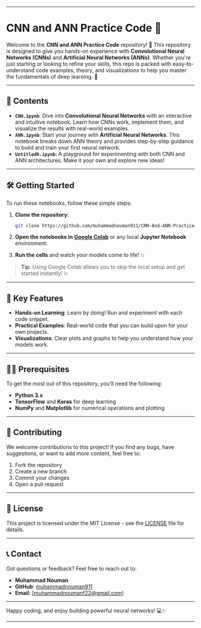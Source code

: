 
---

# **CNN and ANN Practice Code** 🤖

Welcome to the **CNN and ANN Practice Code** repository! 🎉 This repository is designed to give you hands-on experience with **Convolutional Neural Networks (CNNs)** and **Artificial Neural Networks (ANNs)**. Whether you're just starting or looking to refine your skills, this repo is packed with easy-to-understand code examples, theory, and visualizations to help you master the fundamentals of deep learning. 🌟

---

## 📂 **Contents**

* **`CNN.ipynb`**: Dive into **Convolutional Neural Networks** with an interactive and intuitive notebook. Learn how CNNs work, implement them, and visualize the results with real-world examples.
* **`ANN.ipynb`**: Start your journey with **Artificial Neural Networks**. This notebook breaks down ANN theory and provides step-by-step guidance to build and train your first neural network.
* **`Untitled0.ipynb`**: A playground for experimenting with both CNN and ANN architectures. Make it your own and explore new ideas!

---

## 🛠 **Getting Started**

To run these notebooks, follow these simple steps:

1. **Clone the repository**:

   ```bash
   git clone https://github.com/muhammadnouman911/CNN-And-ANN-Practice-Code.git
   ```

2. **Open the notebooks in** [**Google Colab**](https://colab.research.google.com/) or any local **Jupyter Notebook** environment.

3. **Run the cells** and watch your models come to life! 💥

> **Tip**: Using Google Colab allows you to skip the local setup and get started instantly! 🔥

---

## 🚀 **Key Features**

* **Hands-on Learning**: Learn by doing! Run and experiment with each code snippet.
* **Practical Examples**: Real-world code that you can build upon for your own projects.
* **Visualizations**: Clear plots and graphs to help you understand how your models work.

---

## 🧑‍💻 **Prerequisites**

To get the most out of this repository, you'll need the following:

* **Python 3.x**
* **TensorFlow** and **Keras** for deep learning
* **NumPy** and **Matplotlib** for numerical operations and plotting

---

## 🌱 **Contributing**

We welcome contributions to this project! If you find any bugs, have suggestions, or want to add more content, feel free to:

1. Fork the repository
2. Create a new branch
3. Commit your changes
4. Open a pull request

---

## 📜 **License**

This project is licensed under the MIT License - see the [LICENSE](LICENSE) file for details.

---

## 📞 **Contact**

Got questions or feedback? Feel free to reach out to:

* **Muhammad Nouman**
* **GitHub**: [muhammadnouman911](https://github.com/muhammadnouman911)
* **Email**: \[[muhammadnoumanf22@gmail.com](mailto:YourEmailHere@example.com)]

---

Happy coding, and enjoy building powerful neural networks! 💻✨

---
